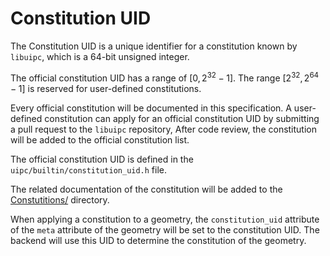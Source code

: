 # Constitution UID

The Constitution UID is a unique identifier for a constitution known by `libuipc`, which is a 64-bit unsigned integer. 

The official constitution UID has a range of $[0, 2^{32}-1]$. The range $[2^{32}, 2^{64}-1]$ is reserved for user-defined constitutions.

Every official constitution will be documented in this specification. A user-defined constitution can apply for an official constitution UID by submitting a pull request to the `libuipc` repository, After code review, the constitution will be added to the official constitution list.

The official constitution UID is defined in the `uipc/builtin/constitution_uid.h` file. 

The related documentation of the constitution will be added to the [Constutitions/](./constitutions/index.md) directory.

When applying a constitution to a geometry, the `constitution_uid` attribute of the `meta` attribute of the geometry will be set to the constitution UID. The backend will use this UID to determine the constitution of the geometry.